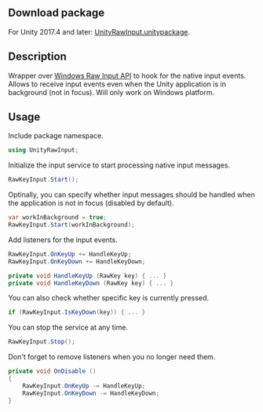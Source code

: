 ## Download package
For Unity 2017.4 and later: [UnityRawInput.unitypackage](https://github.com/Elringus/UnityRawInput/releases/download/v1.0/UnityRawInput.unitypackage).

## Description
Wrapper over [Windows Raw Input API](https://msdn.microsoft.com/en-us/library/windows/desktop/ms645536(v=vs.85).aspx) to hook for the native input events.
Allows to receive input events even when the Unity application is in background (not in focus).
Will only work on Windows platform.

## Usage
Include package namespace.
```csharp
using UnityRawInput;
```
Initialize the input service to start processing native input messages. 
```csharp
RawKeyInput.Start();
```
Optinally, you can specify whether input messages should be handled when the application is not in focus (disabled by default).
```csharp
var workInBackground = true;
RawKeyInput.Start(workInBackground);
```
Add listeners for the input events.
```csharp
RawKeyInput.OnKeyUp += HandleKeyUp;
RawKeyInput.OnKeyDown += HandleKeyDown;

private void HandleKeyUp (RawKey key) { ... }
private void HandleKeyDown (RawKey key) { ... }
```
You can also check whether specific key is currently pressed.
```csharp
if (RawKeyInput.IsKeyDown(key)) { ... }
```
You can stop the service at any time.
```csharp
RawKeyInput.Stop();
```
Don't forget to remove listeners when you no longer need them.
```csharp
private void OnDisable ()
{
    RawKeyInput.OnKeyUp -= HandleKeyUp;
    RawKeyInput.OnKeyDown -= HandleKeyDown;
}
```
